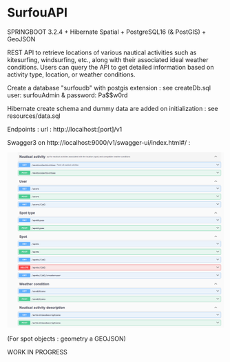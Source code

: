 # SurfouAPI

SPRINGBOOT 3.2.4 + Hibernate Spatial + PostgreSQL16 (& PostGIS) + GeoJSON

REST API to retrieve locations of various nautical activities such as kitesurfing, windsurfing, etc., along with their associated ideal weather conditions. Users can query the API to get detailed information based on activity type, location, or weather conditions.

Create a database "surfoudb" with postgis extension : see createDb.sql
user: surfouAdmin & password: Pa$$w0rd

Hibernate create schema and dummy data are added on initialization : see resources/data.sql

Endpoints :
url : http://localhost:[port]/v1


Swagger3 on http://localhost:9000/v1/swagger-ui/index.html#/ :

![alt text](image.png)

(For spot objects : geometry a GEOJSON)

WORK IN PROGRESS 

